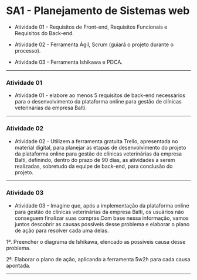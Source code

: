 # SA1 - Planejamento de Sistemas web

- Atividade 01 - Requisitos de Front-end, Requisitos Funcionais e Requisitos do Back-end.

- Atividade 02 - Ferramenta Ágil, Scrum (guiará o projeto durante o processo).

- Atividade 03 - Ferramenta Ishikawa e PDCA.

-------------------------------------------------------------------------------

### Atividade 01

- Atividade 01 - elabore ao menos 5 requisitos de back-end necessários para o desenvolvimento da plataforma online para gestão de clínicas veterinárias da empresa Balti.

-------------------------------------------------------------------------------

### Atividade 02

- Atividade 02 - Utilizem a ferramenta gratuita Trello, apresentada no material digital, para planejar as etapas de desenvolvimento do projeto da plataforma online para gestão de clínicas veterinárias da empresa Balti, definindo, dentro do prazo de 90 dias, as atividades a serem realizadas, sobretudo da equipe de back-end, para conclusão do projeto.

-------------------------------------------------------------------------------

### Atividade 03

- Atividade 03 - Imagine que, após a implementação da plataforma online para gestão de clínicas veterinárias da empresa Balti, os usuários não conseguem finalizar suas compras.Com base nessa informação, vamos juntos descobrir as causas possíveis desse problema e elaborar o plano de ação para resolver cada uma delas.

1ª. Preencher o diagrama de Ishikawa, elencado as possíveis causa desse problema.
 
2ª. Elaborar o plano de ação, aplicando a ferramenta 5w2h para cada causa apontada.

-------------------------------------------------------------------------------









































